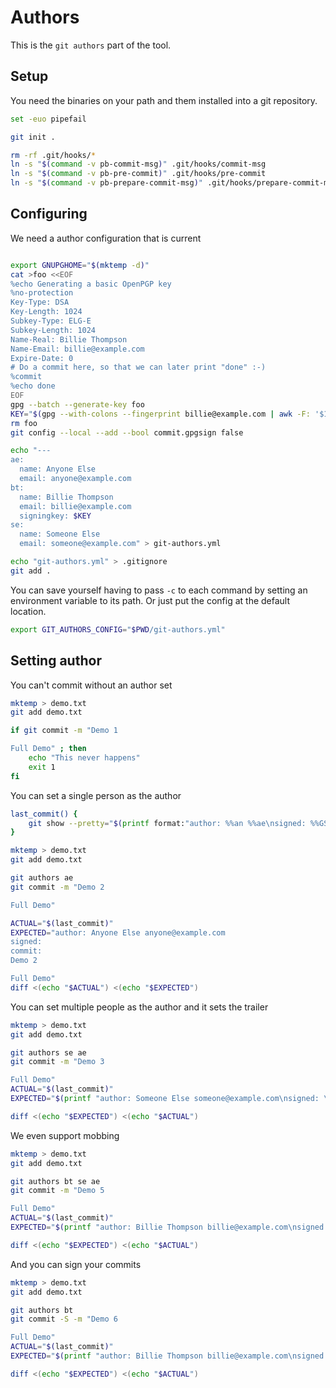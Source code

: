 # Authors

This is the `git authors` part of the tool.

## Setup

You need the binaries on your path and them installed into a git
repository.

``` bash
set -euo pipefail

git init .

rm -rf .git/hooks/*
ln -s "$(command -v pb-commit-msg)" .git/hooks/commit-msg
ln -s "$(command -v pb-pre-commit)" .git/hooks/pre-commit
ln -s "$(command -v pb-prepare-commit-msg)" .git/hooks/prepare-commit-msg
```

## Configuring

We need a author configuration that is current

``` bash

export GNUPGHOME="$(mktemp -d)"
cat >foo <<EOF
%echo Generating a basic OpenPGP key
%no-protection
Key-Type: DSA
Key-Length: 1024
Subkey-Type: ELG-E
Subkey-Length: 1024
Name-Real: Billie Thompson
Name-Email: billie@example.com
Expire-Date: 0
# Do a commit here, so that we can later print "done" :-)
%commit
%echo done
EOF
gpg --batch --generate-key foo
KEY="$(gpg --with-colons --fingerprint billie@example.com | awk -F: '$1 == "fpr" {print $10;}' | head -n 1)"
rm foo
git config --local --add --bool commit.gpgsign false

echo "---
ae:
  name: Anyone Else
  email: anyone@example.com
bt:
  name: Billie Thompson
  email: billie@example.com
  signingkey: $KEY
se:
  name: Someone Else
  email: someone@example.com" > git-authors.yml

echo "git-authors.yml" > .gitignore
git add .
```

You can save yourself having to pass `-c` to each command by setting an
environment variable to its path. Or just put the config at the default
location.

``` bash
export GIT_AUTHORS_CONFIG="$PWD/git-authors.yml"
```

## Setting author

You can't commit without an author set

``` bash
mktemp > demo.txt
git add demo.txt

if git commit -m "Demo 1

Full Demo" ; then
    echo "This never happens" 
    exit 1
fi
```

You can set a single person as the author

``` bash
last_commit() {
    git show --pretty="$(printf format:"author: %%an %%ae\nsigned: %%GS\ncommit:\n%%B")" -q
}

mktemp > demo.txt
git add demo.txt

git authors ae
git commit -m "Demo 2

Full Demo"

ACTUAL="$(last_commit)"
EXPECTED="author: Anyone Else anyone@example.com
signed: 
commit:
Demo 2

Full Demo"
diff <(echo "$ACTUAL") <(echo "$EXPECTED")
```

You can set multiple people as the author and it sets the trailer

``` bash
mktemp > demo.txt
git add demo.txt

git authors se ae
git commit -m "Demo 3

Full Demo"
ACTUAL="$(last_commit)"
EXPECTED="$(printf "author: Someone Else someone@example.com\nsigned: \ncommit:\nDemo 3\nFull Demo\n\nCo-authored-by: Anyone Else <anyone@example.com>\n")"

diff <(echo "$EXPECTED") <(echo "$ACTUAL")
```

We even support mobbing

``` bash
mktemp > demo.txt
git add demo.txt

git authors bt se ae
git commit -m "Demo 5

Full Demo"
ACTUAL="$(last_commit)"
EXPECTED="$(printf "author: Billie Thompson billie@example.com\nsigned: \ncommit:\nDemo 5\nFull Demo\n\nCo-authored-by: Someone Else <someone@example.com>\n\nCo-authored-by: Anyone Else <anyone@example.com>\n")"

diff <(echo "$EXPECTED") <(echo "$ACTUAL")
```

And you can sign your commits

``` bash
mktemp > demo.txt
git add demo.txt

git authors bt
git commit -S -m "Demo 6

Full Demo"
ACTUAL="$(last_commit)"
EXPECTED="$(printf "author: Billie Thompson billie@example.com\nsigned: Billie Thompson <billie@example.com>\ncommit:\nDemo 6\nFull Demo\n\n")"

diff <(echo "$EXPECTED") <(echo "$ACTUAL")
```

